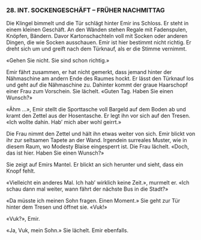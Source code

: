 ### 28. INT. SOCKENGESCHÄFT – FRÜHER NACHMITTAG

Die Klingel bimmelt und die Tür schlägt hinter Emir ins Schloss. Er steht in einem kleinen Geschäft. An den Wänden stehen Regale mit Fadenspulen, Knöpfen, Bändern. Davor Kartonschachteln voll mit Socken oder anderen Dingen, die wie Socken ausschauen. Emir ist hier bestimmt nicht richtig. Er dreht sich um und greift nach dem Türknauf, als er die Stimme vernimmt.

«Gehen Sie nicht. Sie sind schon richtig.»

Emir fährt zusammen, er hat nicht gemerkt, dass jemand hinter der Nähmaschine am andern Ende des Raumes hockt. Er lässt den Türknauf los und geht auf die Nähmaschine zu. Dahinter kommt der graue Haarschopf einer Frau zum Vorschein. Sie lächelt. «Guten Tag. Haben Sie einen Wunsch?»

«Ähm ...», Emir stellt die Sporttasche voll Bargeld auf dem Boden ab und kramt den Zettel aus der Hosentasche. Er legt ihn vor sich auf den Tresen. «Ich wollte dahin. Hab’ mich aber wohl geirrt.»

Die Frau nimmt den Zettel und hält ihn etwas weiter von sich. Emir blickt von ihr zur seltsamen Tapete an der Wand. Irgendein surreales Muster, wie in diesem Raum, wo Modesty Blaise eingesperrt ist. Die Frau lächelt. «Doch, das ist hier. Haben Sie einen Wunsch?»

Sie zeigt auf Emirs Mantel. Er blickt an sich herunter und sieht, dass ein Knopf fehlt.

«Vielleicht ein anderes Mal. Ich hab’ wirklich keine Zeit.», murmelt er. «Ich schau dann mal weiter, wann fährt der nächste Bus in die Stadt?»

«Da müsste ich meinen Sohn fragen. Einen Moment.» Sie geht zur Tür hinter dem Tresen und öffnet sie. «Vuk!»

«Vuk?», Emir.

«Ja, Vuk, mein Sohn.» Sie lächelt. Emir ebenfalls.
